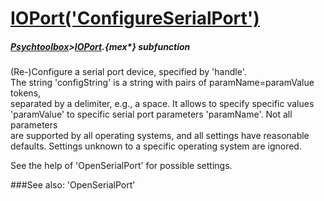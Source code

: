 # [IOPort('ConfigureSerialPort')](IOPort-ConfigureSerialPort) 
##### [Psychtoolbox](Pyschtoolbox)>[IOPort](IOPort).{mex*} subfunction


(Re-)Configure a serial port device, specified by 'handle'.  
The string 'configString' is a string with pairs of paramName=paramValue tokens,  
separated by a delimiter, e.g., a space. It allows to specify specific values  
'paramValue' to specific serial port parameters 'paramName'. Not all parameters  
are supported by all operating systems, and all settings have reasonable  
defaults. Settings unknown to a specific operating system are ignored.  
  
See the help of 'OpenSerialPort' for possible settings.  


###See also:
'OpenSerialPort'
